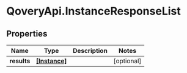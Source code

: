 # QoveryApi.InstanceResponseList

## Properties

Name | Type | Description | Notes
------------ | ------------- | ------------- | -------------
**results** | [**[Instance]**](Instance.md) |  | [optional] 


